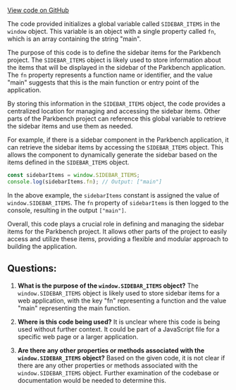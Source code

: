 [View code on GitHub](git@github.com:wangpatrick57/parkbench.git/target/doc/worker_pg_init/sidebar-items.js)

The code provided initializes a global variable called `SIDEBAR_ITEMS` in the `window` object. This variable is an object with a single property called `fn`, which is an array containing the string "main".

The purpose of this code is to define the sidebar items for the Parkbench project. The `SIDEBAR_ITEMS` object is likely used to store information about the items that will be displayed in the sidebar of the Parkbench application. The `fn` property represents a function name or identifier, and the value "main" suggests that this is the main function or entry point of the application.

By storing this information in the `SIDEBAR_ITEMS` object, the code provides a centralized location for managing and accessing the sidebar items. Other parts of the Parkbench project can reference this global variable to retrieve the sidebar items and use them as needed.

For example, if there is a sidebar component in the Parkbench application, it can retrieve the sidebar items by accessing the `SIDEBAR_ITEMS` object. This allows the component to dynamically generate the sidebar based on the items defined in the `SIDEBAR_ITEMS` object.

```javascript
const sidebarItems = window.SIDEBAR_ITEMS;
console.log(sidebarItems.fn); // Output: ["main"]
```

In the above example, the `sidebarItems` constant is assigned the value of `window.SIDEBAR_ITEMS`. The `fn` property of `sidebarItems` is then logged to the console, resulting in the output `["main"]`.

Overall, this code plays a crucial role in defining and managing the sidebar items for the Parkbench project. It allows other parts of the project to easily access and utilize these items, providing a flexible and modular approach to building the application.
## Questions: 
 1. **What is the purpose of the `window.SIDEBAR_ITEMS` object?**
The `window.SIDEBAR_ITEMS` object is likely used to store sidebar items for a web application, with the key "fn" representing a function and the value "main" representing the main function.

2. **Where is this code being used?**
It is unclear where this code is being used without further context. It could be part of a JavaScript file for a specific web page or a larger application.

3. **Are there any other properties or methods associated with the `window.SIDEBAR_ITEMS` object?**
Based on the given code, it is not clear if there are any other properties or methods associated with the `window.SIDEBAR_ITEMS` object. Further examination of the codebase or documentation would be needed to determine this.
